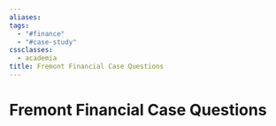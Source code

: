 ```yaml
---
aliases: 
tags:
  - "#finance"
  - "#case-study"
cssclasses:
  - academia
title: Fremont Financial Case Questions
---
```


# Fremont Financial Case Questions
